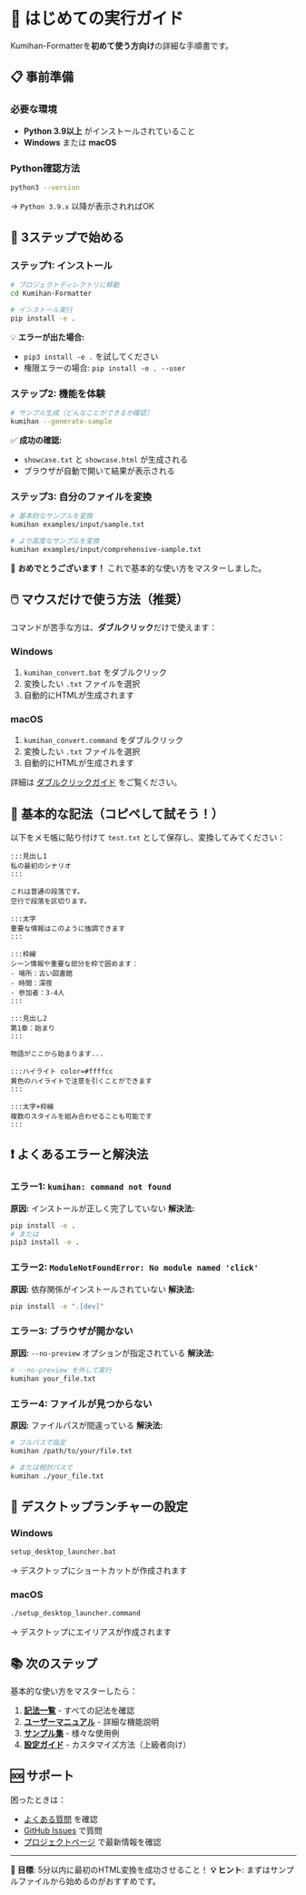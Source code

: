 # 🚀 はじめての実行ガイド

Kumihan-Formatterを**初めて使う方向け**の詳細な手順書です。

## 📋 事前準備

### 必要な環境
- **Python 3.9以上** がインストールされていること
- **Windows** または **macOS**

### Python確認方法
```bash
python3 --version
```
→ `Python 3.9.x` 以降が表示されればOK

## 🎯 3ステップで始める

### ステップ1: インストール

```bash
# プロジェクトディレクトリに移動
cd Kumihan-Formatter

# インストール実行
pip install -e .
```

💡 **エラーが出た場合:**
- `pip3 install -e .` を試してください
- 権限エラーの場合: `pip install -e . --user`

### ステップ2: 機能を体験

```bash
# サンプル生成（どんなことができるか確認）
kumihan --generate-sample
```

✅ **成功の確認:**
- `showcase.txt` と `showcase.html` が生成される
- ブラウザが自動で開いて結果が表示される

### ステップ3: 自分のファイルを変換

```bash
# 基本的なサンプルを変換
kumihan examples/input/sample.txt

# より高度なサンプルを変換
kumihan examples/input/comprehensive-sample.txt
```

🎉 **おめでとうございます！** これで基本的な使い方をマスターしました。

## 🖱️ マウスだけで使う方法（推奨）

コマンドが苦手な方は、**ダブルクリック**だけで使えます：

### Windows
1. `kumihan_convert.bat` をダブルクリック
2. 変換したい `.txt` ファイルを選択
3. 自動的にHTMLが生成されます

### macOS
1. `kumihan_convert.command` をダブルクリック
2. 変換したい `.txt` ファイルを選択
3. 自動的にHTMLが生成されます

詳細は [ダブルクリックガイド](docs/user/DOUBLE_CLICK_GUIDE.md) をご覧ください。

## 🎨 基本的な記法（コピペして試そう！）

以下をメモ帳に貼り付けて `test.txt` として保存し、変換してみてください：

```text
:::見出し1
私の最初のシナリオ
:::

これは普通の段落です。
空行で段落を区切ります。

:::太字
重要な情報はこのように強調できます
:::

:::枠線
シーン情報や重要な部分を枠で囲めます：
- 場所：古い図書館
- 時間：深夜
- 参加者：3-4人
:::

:::見出し2
第1章：始まり
:::

物語がここから始まります...

:::ハイライト color=#ffffcc
黄色のハイライトで注意を引くことができます
:::

:::太字+枠線
複数のスタイルを組み合わせることも可能です
:::
```

## ❗ よくあるエラーと解決法

### エラー1: `kumihan: command not found`
**原因:** インストールが正しく完了していない
**解決法:**
```bash
pip install -e .
# または
pip3 install -e .
```

### エラー2: `ModuleNotFoundError: No module named 'click'`
**原因:** 依存関係がインストールされていない
**解決法:**
```bash
pip install -e ".[dev]"
```

### エラー3: ブラウザが開かない
**原因:** `--no-preview` オプションが指定されている
**解決法:**
```bash
# --no-preview を外して実行
kumihan your_file.txt
```

### エラー4: ファイルが見つからない
**原因:** ファイルパスが間違っている
**解決法:**
```bash
# フルパスで指定
kumihan /path/to/your/file.txt

# または相対パスで
kumihan ./your_file.txt
```

## 🔧 デスクトップランチャーの設定

### Windows
```bash
setup_desktop_launcher.bat
```
→ デスクトップにショートカットが作成されます

### macOS
```bash
./setup_desktop_launcher.command
```
→ デスクトップにエイリアスが作成されます

## 📚 次のステップ

基本的な使い方をマスターしたら：

1. **[記法一覧](docs/user/SYNTAX_CHEATSHEET.txt)** - すべての記法を確認
2. **[ユーザーマニュアル](docs/user/USER_MANUAL.txt)** - 詳細な機能説明
3. **[サンプル集](examples/)** - 様々な使用例
4. **[設定ガイド](docs/user/CONFIG_GUIDE.md)** - カスタマイズ方法（上級者向け）

## 🆘 サポート

困ったときは：
- [よくある質問](docs/user/USER_MANUAL.txt) を確認
- [GitHub Issues](https://github.com/mo9mo9-uwu-mo9mo9/Kumihan-Formatter/issues) で質問
- [プロジェクトページ](https://github.com/mo9mo9-uwu-mo9mo9/Kumihan-Formatter) で最新情報を確認

---

**🎯 目標**: 5分以内に最初のHTML変換を成功させること！
**💡 ヒント**: まずはサンプルファイルから始めるのがおすすめです。